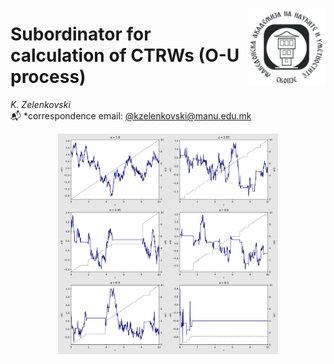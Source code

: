 <a href="https://github.com/csit-masa"><img src="https://raw.githubusercontent.com/zelenelez/images/master/manu-logo.png" width="125" height="125" align="right" /></a>

#  Subordinator for calculation of CTRWs (O-U process)

*K. Zelenkovski* <br>
📬 *correspondence email: <a href="https://github.com/zelenkastiot"> @kzelenkovski@manu.edu.mk</a>

<p align="center">
  <img src="https://github.com/zelenkastiot/ou_subordinator/blob/main/plots/subordinator-standard-ou-different-alpha.png" width=70% />
</p>
